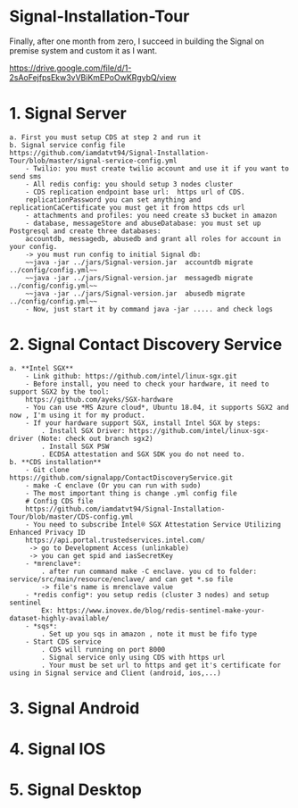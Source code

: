 
# Signal-Installation-Tour
Finally, after one month from zero, I succeed in building the Signal on premise system and custom it as I want.

https://drive.google.com/file/d/1-2sAoFejfpsEkw3vVBiKmEPoOwKRgybQ/view

# 1. Signal Server
	a. First you must setup CDS at step 2 and run it
	b. Signal service config file
	https://github.com/iamdatvt94/Signal-Installation-Tour/blob/master/signal-service-config.yml
		- Twilio: you must create twilio account and use it if you want to send sms
		- All redis config: you should setup 3 nodes cluster
		- CDS replication endpoint base url:  https url of CDS. 
		replicationPassword you can set anything and replicationCaCertificate you must get it from https cds url
		- attachments and profiles: you need create s3 bucket in amazon
		- database, messageStore and abuseDatabase: you must set up Postgresql and create three databases: 
		accountdb, messagedb, abusedb and grant all roles for account in your config.
		-> you must run config to initial Signal db:
		~~java -jar ../jars/Signal-version.jar  accountdb migrate  ../config/config.yml~~
		~~java -jar ../jars/Signal-version.jar  messagedb migrate  ../config/config.yml~~
		~~java -jar ../jars/Signal-version.jar  abusedb migrate  ../config/config.yml~~
		- Now, just start it by command java -jar ..... and check logs

# 2. Signal Contact Discovery Service
    a. **Intel SGX**
        - Link github: https://github.com/intel/linux-sgx.git
        - Before install, you need to check your hardware, it need to support SGX2 by the tool:
        https://github.com/ayeks/SGX-hardware
        - You can use *MS Azure cloud*, Ubuntu 18.04, it supports SGX2 and now , I'm using it for my product.
        - If your hardware support SGX, install Intel SGX by steps:
            . Install SGX Driver: https://github.com/intel/linux-sgx-driver (Note: check out branch sgx2)
            . Install SGX PSW
            . ECDSA attestation and SGX SDK you do not need to.
    b. **CDS installation**
        - Git clone https://github.com/signalapp/ContactDiscoveryService.git
        - make -C enclave (Or you can run with sudo)
        - The most important thing is change .yml config file
        # Config CDS file
        https://github.com/iamdatvt94/Signal-Installation-Tour/blob/master/CDS-config.yml
        - You need to subscribe Intel® SGX Attestation Service Utilizing Enhanced Privacy ID
        https://api.portal.trustedservices.intel.com/
         -> go to Development Access (unlinkable)
         -> you can get spid and iasSecretKey
        - *mrenclave*:
            . after run command make -C enclave. you cd to folder: service/src/main/resource/enclave/ and can get *.so file
            -> file's name is mrenclave value
        - *redis config*: you setup redis (cluster 3 nodes) and setup sentinel 
            Ex: https://www.inovex.de/blog/redis-sentinel-make-your-dataset-highly-available/
        - *sqs*:
            . Set up you sqs in amazon , note it must be fifo type
        - Start CDS service
            . CDS will running on port 8000
            . Signal service only using CDS with https url
            . Your must be set url to https and get it's certificate for using in Signal service and Client (android, ios,...)
# 3. Signal Android

# 4. Signal IOS

# 5. Signal Desktop


